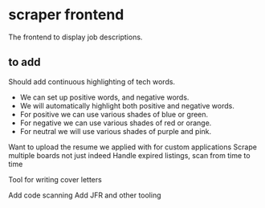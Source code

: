# scraper frontend

The frontend to display job descriptions.

## to add

Should add continuous highlighting of tech words. 
- We can set up positive words, and negative words.
- We will automatically highlight both positive and negative words.
- For positive we can use various shades of blue or green.
- For negative we can use various shades of red or orange.
- For neutral we will use various shades of purple and pink.

Want to upload the resume we applied with for custom applications
Scrape multiple boards not just indeed
Handle expired listings, scan from time to time

Tool for writing cover letters

Add code scanning
Add JFR and other tooling